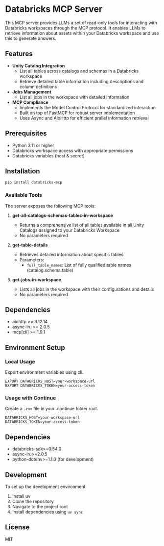 # Databricks MCP Server

This MCP server provides LLMs a set of read-only tools for interacting with Databricks workspaces through the MCP protocol. It enables LLMs to retrieve information about assets within your Databricks workspace and use this to generate answers.


## Features

- **Unity Catalog Integration**
  - List all tables across catalogs and schemas in a Databricks workspace
  - Retrieve detailed table information including descriptions and column definitions
- **Jobs Management**
  - List all jobs in the workspace with detailed information
- **MCP Compliance**
  - Implements the Model Control Protocol for standardized interaction
  - Built on top of FastMCP for robust server implementation
  - Uses Async and AioHttp for efficient prallel information retrieval


## Prerequisites

- Python 3.11 or higher
- Databricks workspace access with appropriate permissions
- Databricks variables (host & secret)

## Installation

```bash
pip install databricks-mcp
```

### Available Tools

The server exposes the following MCP tools:

1. **get-all-catalogs-schemas-tables-in-workspace**
   - Returns a comprehensive list of all tables available in all Unity Catalogs assigned to your Databricks Workspace
   - No parameters required

2. **get-table-details**
   - Retrieves detailed information about specific tables
   - Parameters:
     - `full_table_names`: List of fully qualified table names (catalog.schema.table)

3. **get-jobs-in-workspace**
   - Lists all jobs in the workspace with their configurations and details
   - No parameters required

## Dependencies

- aiohttp >= 3.12.14
- async-lru >= 2.0.5
- mcp[cli] >= 1.9.1

## Environment Setup

### Local Usage

Export environment variables using cli. 
```
EXPORT DATABRICKS_HOST=your-workspace-url
EXPORT DATABRICKS_TOKEN=your-access-token 
```

### Usage with Continue

Create a `.env` file in your .continue folder root.

```env
DATABRICKS_HOST=your-workspace-url
DATABRICKS_TOKEN=your-access-token
```

## Dependencies

- databricks-sdk>=0.54.0
- async-lru>=2.0.5
- python-dotenv>=1.1.0 (for development)

## Development

To set up the development environment:

1. Install uv
2. Clone the repository
3. Navigate to the project root
4. Install dependencies using ```uv sync```

## License

MIT


